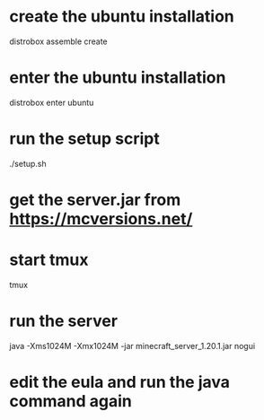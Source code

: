 # create the ubuntu installation
distrobox assemble create

# enter the ubuntu installation
distrobox enter ubuntu

# run the setup script
./setup.sh

# get the server.jar from https://mcversions.net/

# start tmux
tmux

# run the server
java -Xms1024M -Xmx1024M -jar minecraft_server_1.20.1.jar nogui

# edit the eula and run the java command again